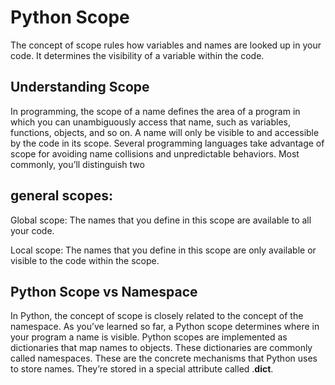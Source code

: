 # Python Scope
The concept of scope rules how variables and names are looked up in your code. It determines the visibility of a variable within the code.

## Understanding Scope
In programming, the scope of a name defines the area of a program in which you can unambiguously access that name, such as variables, functions, objects, and so on. A name will only be visible to and accessible by the code in its scope. Several programming languages take advantage of scope for avoiding name collisions and unpredictable behaviors. Most commonly, you’ll distinguish two 

## general scopes:

Global scope: The names that you define in this scope are available to all your code.

Local scope: The names that you define in this scope are only available or visible to the code within the scope.

## Python Scope vs Namespace  
In Python, the concept of scope is closely related to the concept of the namespace. As you’ve learned so far, a Python scope determines where in your program a name is visible. Python scopes are implemented as dictionaries that map names to objects. These dictionaries are commonly called namespaces. These are the concrete mechanisms that Python uses to store names. They’re stored in a special attribute called .__dict__.


